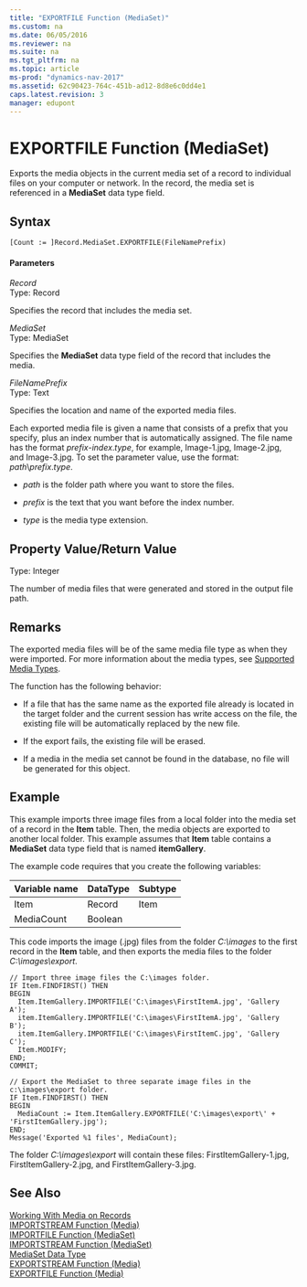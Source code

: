 ```yaml
---
title: "EXPORTFILE Function (MediaSet)"
ms.custom: na
ms.date: 06/05/2016
ms.reviewer: na
ms.suite: na
ms.tgt_pltfrm: na
ms.topic: article
ms-prod: "dynamics-nav-2017"
ms.assetid: 62c90423-764c-451b-ad12-8d8e6c0dd4e1
caps.latest.revision: 3
manager: edupont
---
```

# EXPORTFILE Function (MediaSet)
Exports the media objects in the current media set of a record to individual files on your computer or network. In the record, the media set is referenced in a **MediaSet** data type field.  

## Syntax  

```  
[Count := ]Record.MediaSet.EXPORTFILE(FileNamePrefix)  
```  

#### Parameters  
 *Record*  
 Type: Record  

 Specifies the record that includes the media set.  

 *MediaSet*  
 Type: MediaSet  

 Specifies the **MediaSet** data type field of the record that includes the media.  

 *FileNamePrefix*  
 Type: Text  

 Specifies the location and name of the exported media files.  

 Each exported media file is given a name that consists of a prefix that you specify, plus an index number that is automatically assigned. The file name has the format *prefix*-*index*.*type*, for example, Image-1.jpg, Image-2.jpg, and Image-3.jpg. To set the parameter value, use the format: *path*\\*prefix*.*type*.  

-   *path* is the folder path where you want to store the files.  

-   *prefix* is the text that you want before the index number.  

-   *type* is the media type extension.  

## Property Value/Return Value  
 Type: Integer  

 The number of media files that were generated and stored in the output file path.  

## Remarks  
 The exported media files will be of the same media file type as when they were imported. For more information about the media types, see [Supported Media Types](Working-With-Media-on-Records.md#SupportedMediaTypes).

The function has the following behavior:  

-   If a file that has the same name as the exported file already is located in the target folder and the current session has write access on the file, the existing file will be automatically replaced by the new file.  

-   If the export fails, the existing file will be erased.  

-   If a media in the media set cannot be found in the database, no file will be generated for this object.  

## Example  
 This example imports three image files from a local folder into the media set of a record in the **Item** table. Then, the media objects are exported to another local folder. This example assumes that **Item** table contains a **MediaSet** data type field that is named **itemGallery**.  

 The example code requires that you create the following variables:  

|Variable name|DataType|Subtype|  
|-------------------|--------------|-------------|  
|Item|Record|Item|  
|MediaCount|Boolean| |  

 This code imports the image \(.jpg\) files from the folder *C:\\images* to the first record in the **Item** table, and then exports the media files to the folder *C:\\images\\export*.  

```  
// Import three image files the C:\images folder.  
IF Item.FINDFIRST() THEN  
BEGIN  
  Item.ItemGallery.IMPORTFILE('C:\images\FirstItemA.jpg', 'Gallery A');  
  item.ItemGallery.IMPORTFILE('C:\images\FirstItemA.jpg', 'Gallery B');  
  item.ItemGallery.IMPORTFILE('C:\images\FirstItemC.jpg', 'Gallery C');  
  Item.MODIFY;  
END;  
COMMIT;  

// Export the MediaSet to three separate image files in the c:\images\export folder.  
IF Item.FINDFIRST() THEN  
BEGIN  
  MediaCount := Item.ItemGallery.EXPORTFILE('C:\images\export\' + 'FirstItemGallery.jpg');  
END;  
Message('Exported %1 files', MediaCount);  
```  

 The folder *C:\\images\\export* will contain these files: FirstItemGallery-1.jpg, FirstItemGallery-2.jpg, and FirstItemGallery-3.jpg.  

## See Also  
 [Working With Media on Records](Working-With-Media-on-Records.md)   
 [IMPORTSTREAM Function \(Media\)](IMPORTSTREAM-Function--Media-.md)   
 [IMPORTFILE Function \(MediaSet\)](IMPORTFILE-Function--MediaSet-.md)   
 [IMPORTSTREAM Function \(MediaSet\)](IMPORTSTREAM-Function--MediaSet-.md)   
 [MediaSet Data Type](MediaSet-Data-Type.md)   
 [EXPORTSTREAM Function \(Media\)](EXPORTSTREAM-Function--Media-.md)   
 [EXPORTFILE Function \(Media\)](EXPORTFILE-Function--Media-.md)
